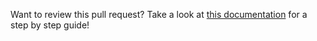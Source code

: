 <!-- This header instruction is added into every Pull Request -->

Want to review this pull request? Take a look at [this documentation](https://github.com/hackforla/website/wiki/How-to-Review-Pull-Requests) for a step by step guide!
